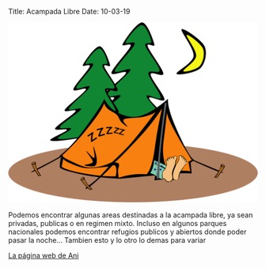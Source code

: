 Title: Acampada Libre
Date: 10-03-19

![camping](images/camping.png)

Podemos encontrar algunas areas destinadas a la acampada libre, ya sean privadas, publicas o en regimen mixto. Incluso en algunos parques nacionales podemos encontrar refugios publicos y abiertos donde poder pasar la noche...
Tambien esto y lo otro lo demas para variar

[La página web de Ani](https://www.ani4x4.com/es/home)
